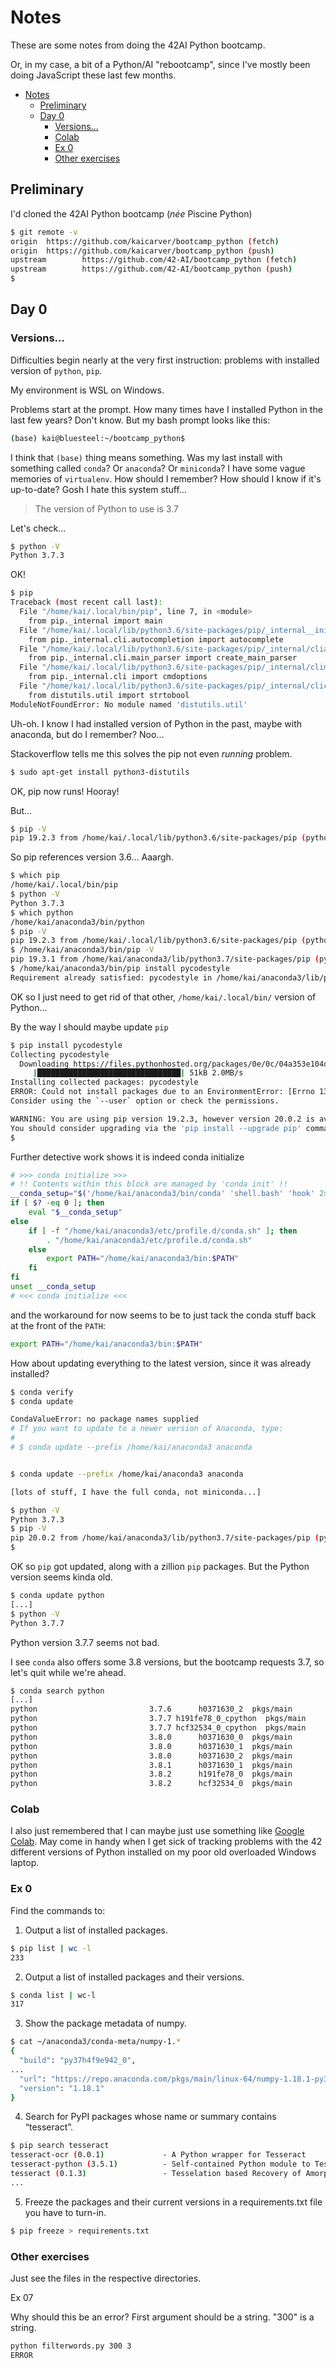 # Notes

These are some notes from doing the 42AI Python bootcamp.

Or, in my case, a bit of a Python/AI "rebootcamp", since I've mostly been doing JavaScript these last few months.

- [Notes](#notes)
  - [Preliminary](#preliminary)
  - [Day 0](#day-0)
    - [Versions...](#versions)
    - [Colab](#colab)
    - [Ex 0](#ex-0)
    - [Other exercises](#other-exercises)

## Preliminary

I'd cloned the 42AI Python bootcamp (_née_ Piscine Python)

```bash
$ git remote -v
origin  https://github.com/kaicarver/bootcamp_python (fetch)
origin  https://github.com/kaicarver/bootcamp_python (push)
upstream        https://github.com/42-AI/bootcamp_python (fetch)
upstream        https://github.com/42-AI/bootcamp_python (push)
$
```

## Day 0

### Versions...

Difficulties begin nearly at the very first instruction:  problems with installed version of `python`, `pip`.

My environment is WSL on Windows.

Problems start at the prompt. How many times have I installed Python in the last few years? Don't know. But my bash prompt looks like this:

```bash
(base) kai@bluesteel:~/bootcamp_python$ 
```

I think that `(base)` thing means something. Was my last install with something called `conda`? Or `anaconda`? Or `miniconda`? I have some vague memories of `virtualenv`. How should I remember? How should I know if it's up-to-date? Gosh I hate this system stuff...

> The version of Python to use is 3.7

Let's check...

```bash
$ python -V
Python 3.7.3
```

OK!

```bash
$ pip
Traceback (most recent call last):
  File "/home/kai/.local/bin/pip", line 7, in <module>
    from pip._internal import main
  File "/home/kai/.local/lib/python3.6/site-packages/pip/_internal__init__.py", line 40, in <module>
    from pip._internal.cli.autocompletion import autocomplete
  File "/home/kai/.local/lib/python3.6/site-packages/pip/_internal/cliautocompletion.py", line 8, in <module>
    from pip._internal.cli.main_parser import create_main_parser
  File "/home/kai/.local/lib/python3.6/site-packages/pip/_internal/climain_parser.py", line 7, in <module>
    from pip._internal.cli import cmdoptions
  File "/home/kai/.local/lib/python3.6/site-packages/pip/_internal/clicmdoptions.py", line 15, in <module>
    from distutils.util import strtobool
ModuleNotFoundError: No module named 'distutils.util'
```

Uh-oh. I know I had installed version of Python in the past, maybe with anaconda, but do I remember? Noo...

Stackoverflow tells me this solves the pip not even _running_ problem.

```bash
$ sudo apt-get install python3-distutils
```

OK, pip now runs! Hooray!

But...

```bash
$ pip -V 
pip 19.2.3 from /home/kai/.local/lib/python3.6/site-packages/pip (python 3.6) 
```

So pip references version 3.6... Aaargh.

```bash
$ which pip
/home/kai/.local/bin/pip
$ python -V
Python 3.7.3
$ which python
/home/kai/anaconda3/bin/python
$ pip -V
pip 19.2.3 from /home/kai/.local/lib/python3.6/site-packages/pip (python 3.6)
$ /home/kai/anaconda3/bin/pip -V
pip 19.3.1 from /home/kai/anaconda3/lib/python3.7/site-packages/pip (python 3.7)
$ /home/kai/anaconda3/bin/pip install pycodestyle
Requirement already satisfied: pycodestyle in /home/kai/anaconda3/lib/python3.7/site-packages (2.5.0)
```

OK so I just need to get rid of that other, `/home/kai/.local/bin/` version of Python...

By the way I should maybe update `pip`

```bash
$ pip install pycodestyle
Collecting pycodestyle
  Downloading https://files.pythonhosted.org/packages/0e/0c/04a353e104d2f324f8ee5f4b32012618c1c86dd79e52a433b64fceed511b/pycodestyle-2.5.0-py2.py3-none-any.whl (51kB)
     |████████████████████████████████| 51kB 2.0MB/s
Installing collected packages: pycodestyle
ERROR: Could not install packages due to an EnvironmentError: [Errno 13] Permission denied: '/usr/local/lib/python3.6/dist-packages/pycodestyle.py'
Consider using the `--user` option or check the permissions.

WARNING: You are using pip version 19.2.3, however version 20.0.2 is available.
You should consider upgrading via the 'pip install --upgrade pip' command.
$
```

Further detective work shows it is indeed conda initialize

```bash
# >>> conda initialize >>>
# !! Contents within this block are managed by 'conda init' !!
__conda_setup="$('/home/kai/anaconda3/bin/conda' 'shell.bash' 'hook' 2> /dev/null)"
if [ $? -eq 0 ]; then
    eval "$__conda_setup"
else
    if [ -f "/home/kai/anaconda3/etc/profile.d/conda.sh" ]; then
        . "/home/kai/anaconda3/etc/profile.d/conda.sh"
    else
        export PATH="/home/kai/anaconda3/bin:$PATH"
    fi
fi
unset __conda_setup
# <<< conda initialize <<<
```

and the workaround for now seems to be to just tack the conda stuff back at the front of the `PATH`:

```bash
export PATH="/home/kai/anaconda3/bin:$PATH"
```

How about updating everything to the latest version, since it was already installed?

```bash
$ conda verify
$ conda update

CondaValueError: no package names supplied
# If you want to update to a newer version of Anaconda, type:
#
# $ conda update --prefix /home/kai/anaconda3 anaconda


$ conda update --prefix /home/kai/anaconda3 anaconda

[lots of stuff, I have the full conda, not miniconda...]

$ python -V
Python 3.7.3
$ pip -V
pip 20.0.2 from /home/kai/anaconda3/lib/python3.7/site-packages/pip (python 3.7)
$
```

OK so `pip` got updated, along with a zillion `pip` packages. But the Python version seems kinda old.

```bash
$ conda update python
[...]
$ python -V
Python 3.7.7
```

Python version 3.7.7 seems not bad.

I see `conda` also offers some 3.8 versions, but the bootcamp requests 3.7, so let's quit while we're ahead.

```bash
$ conda search python
[...]
python                         3.7.6      h0371630_2  pkgs/main
python                         3.7.7 h191fe78_0_cpython  pkgs/main
python                         3.7.7 hcf32534_0_cpython  pkgs/main
python                         3.8.0      h0371630_0  pkgs/main
python                         3.8.0      h0371630_1  pkgs/main
python                         3.8.0      h0371630_2  pkgs/main
python                         3.8.1      h0371630_1  pkgs/main
python                         3.8.2      h191fe78_0  pkgs/main
python                         3.8.2      hcf32534_0  pkgs/main
```

### Colab

I also just remembered that I can maybe just use something like [Google Colab](https://colab.research.google.com/). May come in handy when I get sick of tracking problems with the 42 different versions of Python installed on my poor old overloaded Windows laptop.

### Ex 0

Find the commands to:

1. Output a list of installed packages.

```bash
$ pip list | wc -l
233
```

2. Output a list of installed packages and their versions.

```bash
$ conda list | wc-l
317
```

3. Show the package metadata of numpy.

```bash
$ cat ~/anaconda3/conda-meta/numpy-1.*
{
  "build": "py37h4f9e942_0",
...
  "url": "https://repo.anaconda.com/pkgs/main/linux-64/numpy-1.18.1-py37h4f9e942_0.conda",
  "version": "1.18.1"
}
```

4. Search for PyPI packages whose name or summary contains “tesseract”.

```bash
$ pip search tesseract
tesseract-ocr (0.0.1)             - A Python wrapper for Tesseract
tesseract-python (3.5.1)          - Self-contained Python module to Tesseract.
tesseract (0.1.3)                 - Tesselation based Recovery of Amorphous halo Concentrations
...
```

5. Freeze the packages and their current versions in a requirements.txt file you have to turn-in.

```bash
$ pip freeze > requirements.txt
```

### Other exercises

Just see the files in the respective directories.

Ex 07

Why should this be an error? First argument should be a string. "300" is a string.

```bash
python filterwords.py 300 3
ERROR
```
